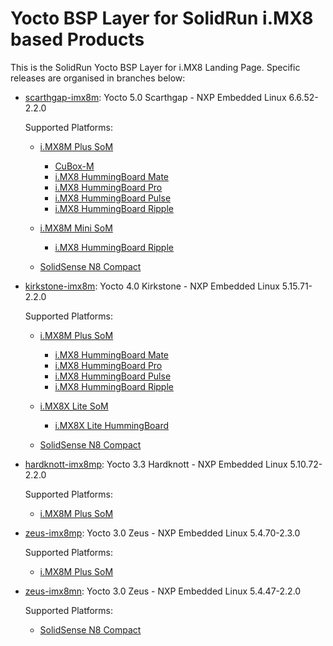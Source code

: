 # Yocto BSP Layer for SolidRun i.MX8 based Products

This is the SolidRun Yocto BSP Layer for i.MX8 Landing Page.
Specific releases are organised in branches below:

- [scarthgap-imx8m](https://github.com/SolidRun/meta-solidrun-arm-imx8/tree/scarthgap-imx8m): Yocto 5.0 Scarthgap - NXP Embedded Linux 6.6.52-2.2.0

   Supported Platforms:

   - [i.MX8M Plus SoM](https://www.solid-run.com/embedded-industrial-iot/nxp-i-mx8-family/imx8m-plus-som/)

     - [CuBox-M](https://www.solid-run.com/industrial-computers/cubox/)
     - [i.MX8 HummingBoard Mate](https://www.solid-run.com/embedded-industrial-iot/nxp-i-mx8-family/hummingboard-m/#mate)
     - [i.MX8 HummingBoard Pro](https://www.solid-run.com/embedded-industrial-iot/nxp-i-mx8-family/hummingboard-m/#pro)
     - [i.MX8 HummingBoard Pulse](https://www.solid-run.com/embedded-industrial-iot/nxp-i-mx8-family/hummingboard-m/#pulse)
     - [i.MX8 HummingBoard Ripple](https://www.solid-run.com/embedded-industrial-iot/nxp-i-mx8-family/hummingboard-m/#ripple)

   - [i.MX8M Mini SoM](https://www.solid-run.com/embedded-industrial-iot/nxp-i-mx8-family/imx8m-mini-som/)

     - [i.MX8 HummingBoard Ripple](https://www.solid-run.com/embedded-industrial-iot/nxp-i-mx8-family/hummingboard-m/#ripple)

   - [SolidSense N8 Compact](https://www.solid-run.com/edge-gateway-solidsense/#iot-compact)

- [kirkstone-imx8m](https://github.com/SolidRun/meta-solidrun-arm-imx8/tree/kirkstone-imx8m): Yocto 4.0 Kirkstone - NXP Embedded Linux 5.15.71-2.2.0

   Supported Platforms:

   - [i.MX8M Plus SoM](https://www.solid-run.com/embedded-industrial-iot/nxp-i-mx8-family/imx8m-plus-som/)

     - [i.MX8 HummingBoard Mate](https://www.solid-run.com/embedded-industrial-iot/nxp-i-mx8-family/hummingboard-m/#mate)
     - [i.MX8 HummingBoard Pro](https://www.solid-run.com/embedded-industrial-iot/nxp-i-mx8-family/hummingboard-m/#pro)
     - [i.MX8 HummingBoard Pulse](https://www.solid-run.com/embedded-industrial-iot/nxp-i-mx8-family/hummingboard-m/#pulse)
     - [i.MX8 HummingBoard Ripple](https://www.solid-run.com/embedded-industrial-iot/nxp-i-mx8-family/hummingboard-m/#ripple)

   - [i.MX8X Lite SoM](https://www.solid-run.com/embedded-industrial-iot/nxp-i-mx8-family/i-mx-8xlite-som/)

     - [i.MX8X Lite HummingBoard](https://www.solid-run.com/embedded-industrial-iot/nxp-i-mx8-family/hummingboard-imx8-xlite-sbc/)

   - [SolidSense N8 Compact](https://www.solid-run.com/edge-gateway-solidsense/#iot-compact)

- [hardknott-imx8mp](https://github.com/SolidRun/meta-solidrun-arm-imx8/tree/hardknott-imx8mp): Yocto 3.3 Hardknott - NXP Embedded Linux 5.10.72-2.2.0

   Supported Platforms:

   - [i.MX8M Plus SoM](https://www.solid-run.com/embedded-industrial-iot/nxp-i-mx8-family/imx8m-plus-som/)

- [zeus-imx8mp](https://github.com/SolidRun/meta-solidrun-arm-imx8/tree/zeus-imx8mp): Yocto 3.0 Zeus - NXP Embedded Linux 5.4.70-2.3.0

   Supported Platforms:

   - [i.MX8M Plus SoM](https://www.solid-run.com/embedded-industrial-iot/nxp-i-mx8-family/imx8m-plus-som/)

- [zeus-imx8mn](https://github.com/SolidRun/meta-solidrun-arm-imx8/tree/zeus-imx8mn): Yocto 3.0 Zeus - NXP Embedded Linux 5.4.47-2.2.0

   Supported Platforms:

   - [SolidSense N8 Compact](https://www.solid-run.com/edge-gateway-solidsense/#iot-compact)
